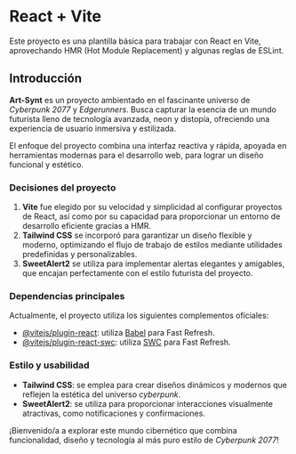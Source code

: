 # React + Vite

Este proyecto es una plantilla básica para trabajar con React en Vite, aprovechando HMR (Hot Module Replacement) y algunas reglas de ESLint.

## Introducción

**Art-Synt** es un proyecto ambientado en el fascinante universo de *Cyberpunk 2077* y *Edgerunners*. Busca capturar la esencia de un mundo futurista lleno de tecnología avanzada, neon y distopía, ofreciendo una experiencia de usuario inmersiva y estilizada. 

El enfoque del proyecto combina una interfaz reactiva y rápida, apoyada en herramientas modernas para el desarrollo web, para lograr un diseño funcional y estético.

### Decisiones del proyecto

1. **Vite** fue elegido por su velocidad y simplicidad al configurar proyectos de React, así como por su capacidad para proporcionar un entorno de desarrollo eficiente gracias a HMR.
2. **Tailwind CSS** se incorporó para garantizar un diseño flexible y moderno, optimizando el flujo de trabajo de estilos mediante utilidades predefinidas y personalizables.
3. **SweetAlert2** se utiliza para implementar alertas elegantes y amigables, que encajan perfectamente con el estilo futurista del proyecto.

### Dependencias principales

Actualmente, el proyecto utiliza los siguientes complementos oficiales:

- [@vitejs/plugin-react](https://github.com/vitejs/vite-plugin-react/blob/main/packages/plugin-react/README.md): utiliza [Babel](https://babeljs.io/) para Fast Refresh.
- [@vitejs/plugin-react-swc](https://github.com/vitejs/vite-plugin-react-swc): utiliza [SWC](https://swc.rs/) para Fast Refresh.

### Estilo y usabilidad

- **Tailwind CSS**: se emplea para crear diseños dinámicos y modernos que reflejen la estética del universo *cyberpunk*.
- **SweetAlert2**: se utiliza para proporcionar interacciones visualmente atractivas, como notificaciones y confirmaciones.

¡Bienvenido/a a explorar este mundo cibernético que combina funcionalidad, diseño y tecnología al más puro estilo de *Cyberpunk 2077*!
